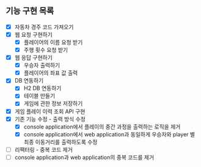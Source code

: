 ## 기능 구현 목록

- [x] 자동차 경주 코드 가져오기
- [x] 웹 요청 구현하기
    - [x] 플레이어의 이름 요청 받기
    - [x] 주행 횟수 요청 받기
- [x] 웹 응답 구현하기
    - [x] 우승자 출력하기
    - [x] 플레이어의 좌표 값 출력
- [x] DB 연동하기
    - [x] H2 DB 연동하기
    - [x] 테이블 만들기
    - [x] 게임에 관한 정보 저장하기
- [x] 게임 플레이 이력 조회 API 구현
- [x] 기존 기능 수정 - 출력 방식 수정
  - [x] console application에서 플레이의 중간 과정을 출력하는 로직을 제거
  - [x] console application에서 web application과 동일하게 우승자와 player 별 최종 이동거리를 출력하도록 수정
- [ ] 리팩터링 - 중복 코드 제거
-  [ ] console application과 web application의 중복 코드를 제거
